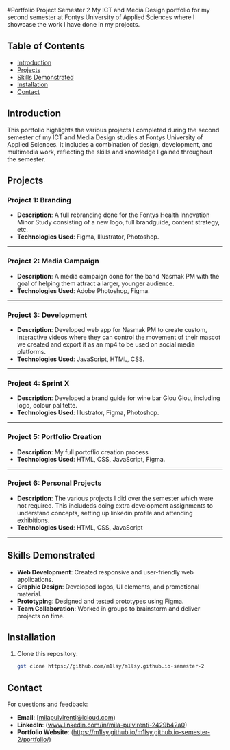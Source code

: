 #Portfolio Project Semester 2
My ICT and Media Design portfolio for my second semester at Fontys University of Applied Sciences where I showcase the work I have done in my projects. 

## Table of Contents
- [Introduction](#introduction)
- [Projects](#projects)
- [Skills Demonstrated](#skills-demonstrated)
- [Installation](#installation)
- [Contact](#contact)

## Introduction
This portfolio highlights the various projects I completed during the second semester of my ICT and Media Design studies at Fontys University of Applied Sciences. It includes a combination of design, development, and multimedia work, reflecting the skills and knowledge I gained throughout the semester.

## Projects
### Project 1: Branding
- **Description**: A full rebranding done for the Fontys Health Innovation Minor Study consisting of a new logo, full brandguide, content strategy, etc.
- **Technologies Used**: Figma, Illustrator, Photoshop.
---

### Project 2: Media Campaign
- **Description**: A media campaign done for the band Nasmak PM with the goal of helping them attract a larger, younger audience.
- **Technologies Used**: Adobe Photoshop, Figma.
---

### Project 3: Development
- **Description**: Developed web app for Nasmak PM to create custom, interactive videos where they can control the movement of their mascot we created and export it as an mp4 to be used on social media platforms.
- **Technologies Used**: JavaScript, HTML, CSS.
---

### Project 4: Sprint X
- **Description**: Developed a brand guide for wine bar Glou Glou, including logo, colour palltette. 
- **Technologies Used**: Illustrator, Figma, Photoshop.
---

### Project 5: Portfolio Creation
- **Description**: My full portoflio creation process
- **Technologies Used**: HTML, CSS, JavaScript, Figma.
---
### Project 6: Personal Projects
- **Description**: The various projects I did over the semester which were not required. This includeds doing extra development assignments to understand concepts, setting up linkedin profile and attending exhibitions.
- **Technologies Used**: HTML, CSS, JavaScript
---

## Skills Demonstrated
- **Web Development**: Created responsive and user-friendly web applications.
- **Graphic Design**: Developed logos, UI elements, and promotional material.
- **Prototyping**: Designed and tested prototypes using Figma.
- **Team Collaboration**: Worked in groups to brainstorm and deliver projects on time.

## Installation
1. Clone this repository:  
   ```bash
   git clone https://github.com/m1lsy/m1lsy.github.io-semester-2

## Contact
For questions and feedback: 
- **Email**: [milapulvirenti@icloud.com)  
- **LinkedIn**: (www.linkedin.com/in/mila-pulvirenti-2429b42a0)  
- **Portfolio Website**: (https://m1lsy.github.io/m1lsy.github.io-semester-2/portfolio/)
  



